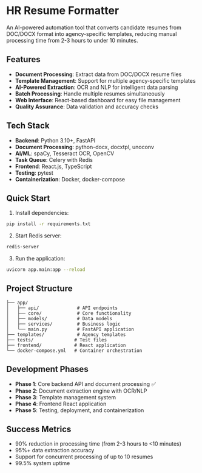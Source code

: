# HR Resume Formatter

An AI-powered automation tool that converts candidate resumes from DOC/DOCX format into agency-specific templates, reducing manual processing time from 2-3 hours to under 10 minutes.

## Features

- **Document Processing**: Extract data from DOC/DOCX resume files
- **Template Management**: Support for multiple agency-specific templates
- **AI-Powered Extraction**: OCR and NLP for intelligent data parsing
- **Batch Processing**: Handle multiple resumes simultaneously
- **Web Interface**: React-based dashboard for easy file management
- **Quality Assurance**: Data validation and accuracy checks

## Tech Stack

- **Backend**: Python 3.10+, FastAPI
- **Document Processing**: python-docx, docxtpl, unoconv
- **AI/ML**: spaCy, Tesseract OCR, OpenCV
- **Task Queue**: Celery with Redis
- **Frontend**: React.js, TypeScript
- **Testing**: pytest
- **Containerization**: Docker, docker-compose

## Quick Start

1. Install dependencies:
```bash
pip install -r requirements.txt
```

2. Start Redis server:
```bash
redis-server
```

3. Run the application:
```bash
uvicorn app.main:app --reload
```

## Project Structure

```
├── app/
│   ├── api/              # API endpoints
│   ├── core/             # Core functionality
│   ├── models/           # Data models
│   ├── services/         # Business logic
│   └── main.py           # FastAPI application
├── templates/            # Agency templates
├── tests/               # Test files
├── frontend/            # React application
└── docker-compose.yml   # Container orchestration
```

## Development Phases

- **Phase 1**: Core backend API and document processing ✅
- **Phase 2**: Document extraction engine with OCR/NLP
- **Phase 3**: Template management system
- **Phase 4**: Frontend React application
- **Phase 5**: Testing, deployment, and containerization

## Success Metrics

- 90% reduction in processing time (from 2-3 hours to <10 minutes)
- 95%+ data extraction accuracy
- Support for concurrent processing of up to 10 resumes
- 99.5% system uptime
